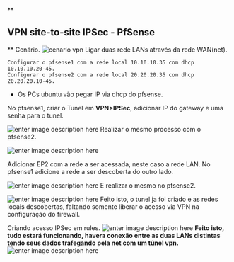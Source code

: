 **

## VPN site-to-site IPSec - PfSense

**
Cenário.
![cenario vpn](https://uploaddeimagens.com.br/images/002/552/931/original/VPN_site-to-site.png?1585260731) Ligar duas rede LANs através da rede WAN(net).

    Configurar o pfsense1 com a rede local 10.10.10.35 com dhcp 10.10.10.20-45.
    Configurar o pfsense2 com a rede local 20.20.20.35 com dhcp 20.20.20.10-45.

- Os PCs ubuntu vão pegar IP via dhcp do pfsense.

No pfsense1, criar o Tunel em **VPN>IPSec**, adicionar IP do gateway e uma senha para o tunel.

![enter image description here](https://uploaddeimagens.com.br/images/002/552/954/original/tunel-pfsense1.png?1585261435)
Realizar o mesmo processo com o pfsense2.

![enter image description here](https://uploaddeimagens.com.br/images/002/552/957/original/tunel-pfsense2.png?1585261447)

Adicionar EP2 com a rede a ser acessada, neste caso a rede LAN.
No pfsense1 adicione a rede a ser descoberta do outro lado.

![enter image description here](https://uploaddeimagens.com.br/images/002/552/980/original/ep1-pfsense1.png?1585261903)
E realizar o mesmo no pfsense2.

![enter image description here](https://uploaddeimagens.com.br/images/002/552/979/original/ep1-pfsense2.png?1585261900)
Feito isto, o tunel ja foi criado e as redes locais descobertas, faltando somente liberar o acesso via VPN na configuração do firewall.

Criando acesso IPSec em rules.
![enter image description here](https://uploaddeimagens.com.br/images/002/552/995/original/regra_pra_acesso_vpn.png?1585262219)
**Feito isto, tudo estará funcionando, havera conexão entre as duas LANs distintas tendo seus dados trafegando pela net com um túnel vpn.**
![enter image description here](https://uploaddeimagens.com.br/images/002/553/000/original/exemplo-ping.png?1585262467)







